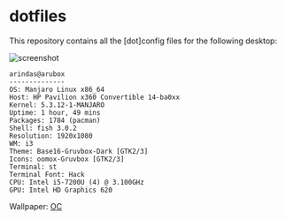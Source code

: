 # dotfiles

This repository contains all the [dot]config files for the
following desktop:

![screenshot](https://github.com/arindas/dotfiles/blob/master/Pictures/screenshots/2019-12-31_19:25:06.png)

```
arindas@arubox
--------------
OS: Manjaro Linux x86_64
Host: HP Pavilion x360 Convertible 14-ba0xx
Kernel: 5.3.12-1-MANJARO
Uptime: 1 hour, 49 mins
Packages: 1784 (pacman)
Shell: fish 3.0.2
Resolution: 1920x1080
WM: i3
Theme: Base16-Gruvbox-Dark [GTK2/3]
Icons: oomox-Gruvbox [GTK2/3]
Terminal: st
Terminal Font: Hack
CPU: Intel i5-7200U (4) @ 3.100GHz
GPU: Intel HD Graphics 620
```
Wallpaper: [OC](https://github.com/arindas/dotfiles/blob/master/Pictures/wallpaper.png)


